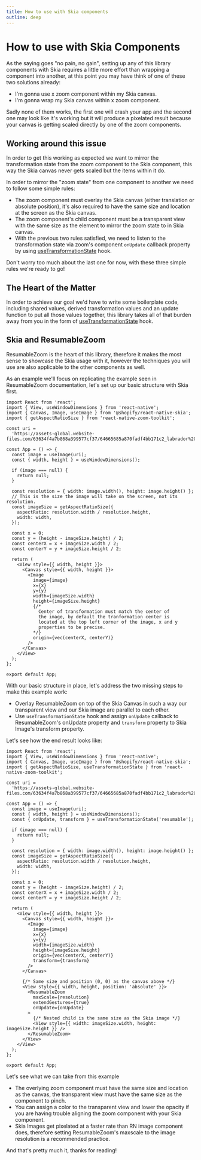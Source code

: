 ```yaml
---
title: How to use with Skia components
outline: deep
---
```


# How to use with Skia Components

As the saying goes "no pain, no gain", setting up any of this library components with Skia requires a little
more effort than wrapping a component into another, at this point you may have think of one of these two
solutions already:

- I'm gonna use x zoom component within my Skia canvas.
- I'm gonna wrap my Skia canvas within x zoom component.

Sadly none of them works, the first one will crash your app and the second one may look like it's working but
it will produce a pixelated result because your canvas is getting scaled directly by one of the zoom components.

## Working around this issue

In order to get this working as expected we want to mirror the transformation state from the zoom component
to the Skia component, this way the Skia canvas never gets scaled but the items within it do.

In order to mirror the "zoom state" from one component to another we need to follow some simple rules:

- The zoom component must overlay the Skia canvas (either translation or absolute position), it's also required
  to have the same size and location at the screen as the Skia canvas.
- The zoom component's child component must be a transparent view with the same size as the element to mirror
  the zoom state to in Skia canvas.
- With the previous two rules satisfied, we need to listen to the transformation state via zoom's component
  `onUpdate` callback property by using [useTransformationState](../utilities/usetransformationstate) hook.

Don't worry too much about the last one for now, with these three simple rules we're ready to go!

## The Heart of the Matter

In order to achieve our goal we'd have to write some boilerplate code, including shared values, derived
transformation values and an update function to put all those values together, this library takes all of
that burden away from you in the form of [useTransformationState](../utilities/usetransformationstate) hook.

## Skia and ResumableZoom

ResumableZoom is the heart of this library, therefore it makes the most sense to showcase the Skia usage with it,
however the techniques you will use are also applicable to the other components as well.

As an example we'll focus on replicating the example seen in ResumableZoom documentation, let's set up our
basic structure with Skia first.

```tsx{38-44}
import React from 'react';
import { View, useWindowDimensions } from 'react-native';
import { Canvas, Image, useImage } from '@shopify/react-native-skia';
import { getAspectRatioSize } from 'react-native-zoom-toolkit';

const uri =
  'https://assets-global.website-files.com/63634f4a7b868a399577cf37/64665685a870fadf4bb171c2_labrador%20americano.jpg';

const App = () => {
  const image = useImage(uri);
  const { width, height } = useWindowDimensions();

  if (image === null) {
    return null;
  }

  const resolution = { width: image.width(), height: image.height() };
  // This is the size the image will take on the screen, not its resolution.
  const imageSize = getAspectRatioSize({
    aspectRatio: resolution.width / resolution.height,
    width: width,
  });

  const x = 0;
  const y = (height - imageSize.height) / 2;
  const centerX = x + imageSize.width / 2;
  const centerY = y + imageSize.height / 2;

  return (
    <View style={{ width, height }}>
      <Canvas style={{ width, height }}>
        <Image
          image={image}
          x={x}
          y={y}
          width={imageSize.width}
          height={imageSize.height}
          {/*
            Center of transformation must match the center of
            the image, by default the tranformation center is
            located at the top left corner of the image, x and y
            properties to be precise.
          */}
          origin={vec(centerX, centerY)}
        />
      </Canvas>
    </View>
  );
};

export default App;
```

With our basic structure in place, let's address the two missing steps to make this example work:

- Overlay ResumableZoom on top of the Skia Canvas in such a way our transparent view and our Skia image are parallel
  to each other.
- Use `useTransformationState` hook and assign `onUpdate` callback to ResumableZoom's onUpdate
  property and `transform` property to Skia Image's transform property.

Let's see how the end result looks like:

```tsx{12,39,43-53}
import React from 'react';
import { View, useWindowDimensions } from 'react-native';
import { Canvas, Image, useImage } from '@shopify/react-native-skia';
import { getAspectRatioSize, useTransformationState } from 'react-native-zoom-toolkit';

const uri =
  'https://assets-global.website-files.com/63634f4a7b868a399577cf37/64665685a870fadf4bb171c2_labrador%20americano.jpg';

const App = () => {
  const image = useImage(uri);
  const { width, height } = useWindowDimensions();
  const { onUpdate, transform } = useTransformationState('resumable');

  if (image === null) {
    return null;
  }

  const resolution = { width: image.width(), height: image.height() };
  const imageSize = getAspectRatioSize({
    aspectRatio: resolution.width / resolution.height,
    width: width,
  });

  const x = 0;
  const y = (height - imageSize.height) / 2;
  const centerX = x + imageSize.width / 2;
  const centerY = y + imageSize.height / 2;

  return (
    <View style={{ width, height }}>
      <Canvas style={{ width, height }}>
        <Image
          image={image}
          x={x}
          y={y}
          width={imageSize.width}
          height={imageSize.height}
          origin={vec(centerX, centerY)}
          transform={transform}
        />
      </Canvas>

      {/* Same size and position (0, 0) as the canvas above */}
      <View style={{ width, height, position: 'absolute' }}>
        <ResumableZoom
          maxScale={resolution}
          extendGestures={true}
          onUpdate={onUpdate}
        >
          {/* Nested child is the same size as the Skia image */}
          <View style={{ width: imageSize.width, height: imageSize.height }} />
        </ResumableZoom>
      </View>
    </View>
  );
};

export default App;
```

Let's see what we can take from this example

- The overlying zoom component must have the same size and location as the canvas, the transparent view must
  have the same size as the component to pinch.
- You can assign a color to the transparent view and lower the opacity if you are having trouble aligning the
  zoom component with your Skia component.
- Skia Images get pixelated at a faster rate than RN image component does, therefore setting ResumableZoom's
  maxscale to the image resolution is a recommended practice.

And that's pretty much it, thanks for reading!
